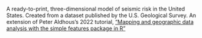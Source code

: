 A ready-to-print, three-dimensional model of seismic risk in the United States. Created from a dataset published by the U.S. Geological Survey. An extension of Peter Aldhous’s 2022 tutorial, [“Mapping and geographic data analysis with the simple features package in R”](https://github.com/paldhous/NICAR/blob/master/2022/r-sf-mapping-geo-analysis/r-sf-mapping-geo-analysis.Rmd)
